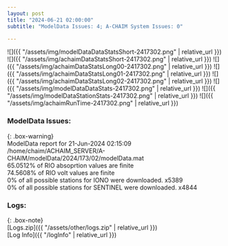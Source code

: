 ```yaml
---
layout: post
title: "2024-06-21 02:00:00"
subtitle: "ModelData Issues: 4; A-CHAIM System Issues: 0"

---
```


![]({{ "/assets/img/modelDataDataStatsShort-2417302.png" | relative_url }})
![]({{ "/assets/img/achaimDataStatsShort-2417302.png" | relative_url }})
![]({{ "/assets/img/achaimDataStatsLong00-2417302.png" | relative_url }})
![]({{ "/assets/img/achaimDataStatsLong01-2417302.png" | relative_url }})
![]({{ "/assets/img/achaimDataStatsLong02-2417302.png" | relative_url }})
![]({{ "/assets/img/modelDataDataStats-2417302.png" | relative_url }})
![]({{ "/assets/img/modelDataStationStats-2417302.png" | relative_url }})
![]({{ "/assets/img/achaimRunTime-2417302.png" | relative_url }})


### ModelData Issues:  
  
{: .box-warning}  
 ModelData report for 21-Jun-2024 02:15:09   
 /home/chaim/ACHAIM_SERVER/A-CHAIM/modelData/2024/173/02/modelData.mat   
 65.0512% of RIO absoprtion values are finite   
 74.5608% of RIO volt values are finite   
 0% of all possible stations for IONO were downloaded. x5389   
 0% of all possible stations for SENTINEL were downloaded. x4844   
  


### Logs:  
  
{: .box-note}  
[Logs.zip]({{ "/assets/other/logs.zip" | relative_url }})  
[Log Info]({{ "/logInfo" | relative_url }})  
